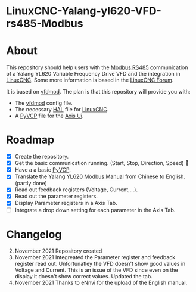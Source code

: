 # LinuxCNC-Yalang-yl620-VFD-rs485-Modbus
# About
This repository should help users with the [Modbus RS485](https://en.wikipedia.org/wiki/RS-485) communication of a Yalang YL620 Variable Frequency Drive VFD and the integration in [LinuxCNC](http://linuxcnc.org/). Some more information is based in the [LinuxCNC Forum](https://forum.linuxcnc.org/24-hal-components/39128-yalang-yl620-vfd-rs485-modbus-communicaiton?start=0).

It is based on [vfdmod](https://github.com/aekhv/vfdmod).
The plan is that this repository will provide you with:
-   The [vfdmod](https://github.com/aekhv/vfdmod) config file.
-   The necessary [HAL](http://linuxcnc.org/docs/2.8/html/hal/intro.html) file for [LinuxCNC](http://linuxcnc.org/).
-   A [PyVCP](http://linuxcnc.org/docs/2.8/html/gui/pyvcp.html) file for the [Axis Ui](http://linuxcnc.org/docs/2.8/html/gui/axis.html). 


# Roadmap
- [X] Create the repository.
- [X] Get the basic communication running. (Start, Stop, Direction, Speed) :tada:
- [X] Have a a basic [PyVCP](http://linuxcnc.org/docs/2.8/html/gui/pyvcp.html). 
- [X] Translate the Yalang [YL620 Modbus Manual](Modbus.docx) from Chinese to English. (partly done) 
- [X] Read out feedback registers (Voltage, Current,...).
- [X] Read out the parameter registers.
- [X] Display Parameter registers in a Axis Tab.
- [ ] Integrate a drop down setting for each parameter in the Axis Tab.

# Changelog
02. November 2021 Repository created
04. November 2021 Integreated the Parameter register and feedback register read out. Unfortunatley the VFD doesn't show good values in Voltage and Current. This is an issue of the VFD since even on the display it doesn't show correct values. Updated the tab. 
09. November 2021 Thanks to eNnvi for the upload of the English manual. 
